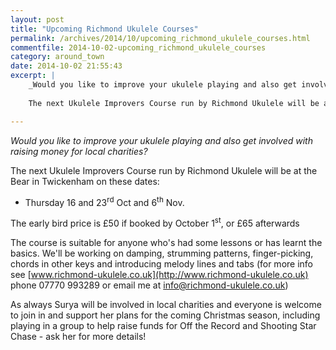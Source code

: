 ```yaml
---
layout: post
title: "Upcoming Richmond Ukulele Courses"
permalink: /archives/2014/10/upcoming_richmond_ukulele_courses.html
commentfile: 2014-10-02-upcoming_richmond_ukulele_courses
category: around_town
date: 2014-10-02 21:55:43
excerpt: |
    _Would you like to improve your ukulele playing and also get involved with raising money for local charities?_
    
    The next Ukulele Improvers Course run by Richmond Ukulele will be at the Bear in Twickenham on Thursday 16 and 23<sup>rd</sup> Oct and 6<sup>th</sup> Nov 2014.

---
```


*Would you like to improve your ukulele playing and also get involved with raising money for local charities?*

The next Ukulele Improvers Course run by Richmond Ukulele will be at the Bear in Twickenham on these dates:

-   Thursday 16 and 23<sup>rd</sup> Oct and 6<sup>th</sup> Nov.

The early bird price is £50 if booked by October 1<sup>st</sup>, or £65 afterwards

The course is suitable for anyone who's had some lessons or has learnt the basics. We'll be working on damping, strumming patterns, finger-picking, chords in other keys and introducing melody lines and tabs (for more info see [www.richmond-ukulele.co.uk](http://www.richmond-ukulele.co.uk) phone 07770 993289 or email me at [info@richmond-ukulele.co.uk](mailto:info@richmond-ukulele.co.uk))

As always Surya will be involved in local charities and everyone is welcome to join in and support her plans for the coming Christmas season, including playing in a group to help raise funds for Off the Record and Shooting Star Chase - ask her for more details!
